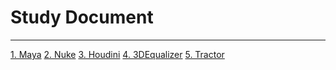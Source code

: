 Study Document
=============
***
[1. Maya](/Maya/readme.md)
[2. Nuke](/Nuke/readme.md)
[3. Houdini](/Houdini/readme.md)
[4. 3DEqualizer](/3DEqualizer/readme.md)
[5. Tractor](/Tractor/readme.md)

